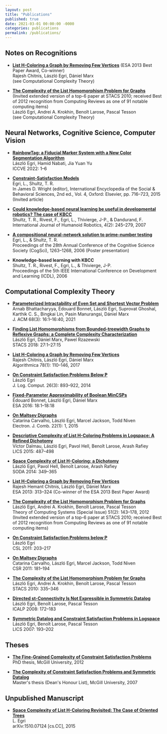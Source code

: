 ```yaml
---
layout: post
title: "Publications"
published: true
date: 2021-03-01 00:00:00 -0000
categories: publications
permalink: /publications/
---
```


## Notes on Recognitions

- **[List H-Coloring a Graph by Removing Few Vertices](https://doi.org/10.1007/978-3-642-40450-4_27)** (ESA 2013 Best Paper Award, Co-winner)  
  Rajesh Chitnis, László Egri, Dániel Marx  
  (see Computational Complexity Theory)

- **[The Complexity of the List Homomorphism Problem for Graphs](https://doi.org/10.1007/s00224-011-9333-8)** (Invited extended version of a top-6 paper at STACS 2010; received Best of 2012 recognition from Computing Reviews as one of 91 notable computing items)  
  László Egri, Andrei A. Krokhin, Benoît Larose, Pascal Tesson  
  (see Computational Complexity Theory)

## Neural Networks, Cognitive Science, Computer Vision

- **[RainbowTag: a Fiducial Marker System with a New Color Segmentation Algorithm](https://ieeexplore.ieee.org/document/9743123)**  
  László Egri, Hamid Nabati, Jia Yuan Yu  
  ICCVE 2022: 1–6

- **[Constraint-Satisfaction Models](https://www.sciencedirect.com/science/article/abs/pii/B9780080970868430230?via%3Dihub)**  
  Egri, L., Shultz, T. R.  
  In James D. Wright (editor), International Encyclopedia of the Social & Behavioral Sciences, 2nd ed., Vol. 4, Oxford: Elsevier, pp. 716–723, 2015 (Invited article)

- **[Could knowledge-based neural learning be useful in developmental robotics? The case of KBCC](https://doi.org/10.1142/S0219843607001035)**  
  Shultz, T. R., Rivest, F., Egri, L., Thivierge, J-P., & Dandurand, F.  
  International Journal of Humanoid Robotics, 4(2): 245–279, 2007

- **[A compositional neural-network solution to prime-number testing](https://escholarship.org/uc/item/5sg7n4ww)**  
  Egri, L., & Shultz, T. R.  
  Proceedings of the 28th Annual Conference of the Cognitive Science Society (CogSci), 1263–1268, 2006 (Poster presentation)

- **Knowledge-based learning with KBCC**  
  Shultz, T. R., Rivest, F., Egri, L., & Thivierge, J-P.  
  Proceedings of the 5th IEEE International Conference on Development and Learning (ICDL), 2006

## Computational Complexity Theory

- **[Parameterized Intractability of Even Set and Shortest Vector Problem](https://dl.acm.org/doi/10.1145/3444942)**  
  Arnab Bhattacharyya, Édouard Bonnet, László Egri, Suprovat Ghoshal, Karthik C. S., Bingkai Lin, Pasin Manurangsi, Dániel Marx  
  J. ACM 68(3): 16:1–16:40, 2021

- **[Finding List Homomorphisms from Bounded-treewidth Graphs to Reflexive Graphs: a Complete Complexity Characterization](https://drops.dagstuhl.de/entities/document/10.4230/LIPIcs.STACS.2018.27)**  
  László Egri, Dániel Marx, Pawel Rzazewski  
  STACS 2018: 27:1–27:15

- **[List H-Coloring a Graph by Removing Few Vertices](https://doi.org/10.1007/s00453-016-0139-6)**  
  Rajesh Chitnis, László Egri, Dániel Marx  
  Algorithmica 78(1): 110–146, 2017

- **[On Constraint Satisfaction Problems Below P](https://doi.org/10.1093/logcom/exu003)**  
  László Egri  
  J. Log. Comput. 26(3): 893–922, 2014

- **[Fixed-Parameter Approximability of Boolean MinCSPs](https://drops.dagstuhl.de/storage/00lipics/lipics-vol057-esa2016/LIPIcs.ESA.2016.18/LIPIcs.ESA.2016.18.pdf)**  
  Édouard Bonnet, László Egri, Dániel Marx  
  ESA 2016: 18:1–18:18

- **[On Maltsev Digraphs](https://doi.org/10.37236/4419)**  
  Catarina Carvalho, László Egri, Marcel Jackson, Todd Niven  
  Electron. J. Comb. 22(1): 1, 2015

- **[Descriptive Complexity of List H-Coloring Problems in Logspace: A Refined Dichotomy](https://ieeexplore.ieee.org/document/7174906)**  
  Víctor Dalmau, László Egri, Pavol Hell, Benoît Larose, Arash Rafiey  
  LICS 2015: 487–498

- **[Space Complexity of List H-Coloring: a Dichotomy](https://doi.org/10.1137/1.9781611973402.26)**  
  László Egri, Pavol Hell, Benoît Larose, Arash Rafiey  
  SODA 2014: 349–365

- **[List H-Coloring a Graph by Removing Few Vertices](https://doi.org/10.1007/978-3-642-40450-4_27)**  
  Rajesh Hemant Chitnis, László Egri, Dániel Marx  
  ESA 2013: 313–324 (Co-winner of the ESA 2013 Best Paper Award)

- **[The Complexity of the List Homomorphism Problem for Graphs](https://doi.org/10.1007/s00224-011-9333-8)**  
  László Egri, Andrei A. Krokhin, Benoît Larose, Pascal Tesson  
  Theory of Computing Systems (Special Issue) 51(2): 143–178, 2012  
  (Invited extended version of a top-6 paper at STACS 2010; received Best of 2012 recognition from Computing Reviews as one of 91 notable computing items)

- **[On Constraint Satisfaction Problems below P](https://drops.dagstuhl.de/entities/document/10.4230/LIPIcs.CSL.2011.203)**  
  László Egri  
  CSL 2011: 203–217

- **[On Maltsev Digraphs](https://dl.acm.org/doi/abs/10.5555/2017990.2018004)**  
  Catarina Carvalho, László Egri, Marcel Jackson, Todd Niven  
  CSR 2011: 181–194

- **[The Complexity of the List Homomorphism Problem for Graphs](https://drops.dagstuhl.de/entities/document/10.4230/LIPIcs.STACS.2010.2467)**  
  László Egri, Andrei A. Krokhin, Benoît Larose, Pascal Tesson  
  STACS 2010: 335–346

- **[Directed st-Connectivity Is Not Expressible in Symmetric Datalog](https://doi.org/10.1007/978-3-540-70583-3_15)**  
  László Egri, Benoît Larose, Pascal Tesson  
  ICALP 2008: 172–183

- **[Symmetric Datalog and Constraint Satisfaction Problems in Logspace](https://ieeexplore.ieee.org/document/4276564)**  
  László Egri, Benoît Larose, Pascal Tesson  
  LICS 2007: 193–202

## Theses

- **[The Fine-Grained Complexity of Constraint Satisfaction Problems](https://escholarship.mcgill.ca/concern/theses/0z7091283?locale=en)**  
  PhD thesis, McGill University, 2012

- **[The Complexity of Constraint Satisfaction Problems and Symmetric Datalog](https://escholarship.mcgill.ca/concern/theses/nk322j95m)**  
  Master's thesis (Dean's Honour List), McGill University, 2007

## Unpublished Manuscript

- **[Space Complexity of List H-Coloring Revisited: The Case of Oriented Trees](https://arxiv.org/abs/1510.07124)**  
  L. Egri  
  arXiv:1510.07124 [cs.CC], 2015


<!-- ---
layout: post
title: "Publications"
published: true
date: 2021-03-01 00:00:00 -0000
categories: publications
permalink: /publications/
---

## Notes on Recognitions

- **ESA 2013 Best Paper Award (Co-winner):**  
  *List H-Coloring a Graph by Removing Few Vertices*  
  Rajesh Chitnis, László Egri, Dániel Marx  
  (see Computational Complexity Theory)

- **Invited Extended Version of a Top-6 Paper at [STACS 2010 Special Issue](https://link.springer.com/article/10.1007/s00224-012-9401-8) & [Best of 2012 Recognition](http://www.computingreviews.com/recommend/bestof/notableitems_2012.cfm):**  
  *The Complexity of the List Homomorphism Problem for Graphs*  
  László Egri, Andrei A. Krokhin, Benoît Larose, Pascal Tesson  
  (see Computational Complexity Theory)

## Neural Networks, Cognitive Science, Computer Vision

- **RainbowTag: a Fiducial Marker System with a New Color Segmentation Algorithm**  
  *László Egri, Hamid Nabati, Jia Yuan Yu*  
  ICCVE 2022: 1–6

- **Constraint-Satisfaction Models**  
  *Egri, L., Shultz, T. R.*  
  In James D. Wright (editor), International Encyclopedia of the Social & Behavioral Sciences, 2nd ed., Vol. 4, Oxford: Elsevier, pp. 716–723, 2015 (Invited article)

- **Could knowledge-based neural learning be useful in developmental robotics? The case of KBCC**  
  *Shultz, T. R., Rivest, F., Egri, L., Thivierge, J-P., & Dandurand, F.*  
  International Journal of Humanoid Robotics, 4(2): 245–279, 2007

- **A compositional neural-network solution to prime-number testing**  
  *Egri, L., & Shultz, T. R.*  
  Proceedings of the 28th Annual Conference of the Cognitive Science Society (CogSci), 1263–1268, 2006 (Poster presentation)

- **Knowledge-based learning with KBCC**  
  *Shultz, T. R., Rivest, F., Egri, L., & Thivierge, J-P.*  
  Proceedings of the 5th IEEE International Conference on Development and Learning (ICDL), 2006

## Computational Complexity Theory

- **Parameterized Intractability of Even Set and Shortest Vector Problem**  
  *Arnab Bhattacharyya, Édouard Bonnet, László Egri, Suprovat Ghoshal, Karthik C. S., Bingkai Lin, Pasin Manurangsi, Dániel Marx*  
  J. ACM 68(3): 16:1–16:40, 2021

- **Finding List Homomorphisms from Bounded-treewidth Graphs to Reflexive Graphs: a Complete Complexity Characterization**  
  *László Egri, Dániel Marx, Pawel Rzazewski*  
  STACS 2018: 27:1–27:15

- **List H-Coloring a Graph by Removing Few Vertices**  
  *Rajesh Chitnis, László Egri, Dániel Marx*  
  Algorithmica 78(1): 110–146, 2017

- **On Constraint Satisfaction Problems Below P**  
  *László Egri*  
  J. Log. Comput. 26(3): 893–922, 2014

- **Fixed-Parameter Approximability of Boolean MinCSPs**  
  *Édouard Bonnet, László Egri, Dániel Marx*  
  ESA 2016: 18:1–18:18

- **On Maltsev Digraphs**  
  *Catarina Carvalho, László Egri, Marcel Jackson, Todd Niven*  
  Electron. J. Comb. 22(1): 1, 2015

- **Descriptive Complexity of List H-Coloring Problems in Logspace: A Refined Dichotomy**  
  *Víctor Dalmau, László Egri, Pavol Hell, Benoît Larose, Arash Rafiey*  
  LICS 2015: 487–498

- **Space Complexity of List H-Coloring: a Dichotomy**  
  *László Egri, Pavol Hell, Benoît Larose, Arash Rafiey*  
  SODA 2014: 349–365

- **List H-Coloring a Graph by Removing Few Vertices**  
  *Rajesh Chitnis, László Egri, Dániel Marx*  
  ESA 2013: 313–324 (Co-winner of the ESA 2013 Best Paper Award)

- **The Complexity of the List Homomorphism Problem for Graphs**  
  *László Egri, Andrei A. Krokhin, Benoît Larose, Pascal Tesson*  
  Theory of Computing Systems (Special Issue) 51(2): 143–178, 2012  
  (Invited extended version of a top-6 paper at STACS 2010; received Best of 2012 recognition from Computing Reviews as one of 91 notable computing items published in 2012)

- **On Constraint Satisfaction Problems below P**  
  *László Egri*  
  CSL 2011: 203–217

- **On Maltsev Digraphs**  
  *Catarina Carvalho, László Egri, Marcel Jackson, Todd Niven*  
  CSR 2011: 181–194

- **The Complexity of the List Homomorphism Problem for Graphs**  
  *László Egri, Andrei A. Krokhin, Benoît Larose, Pascal Tesson*  
  STACS 2010: 335–346

- **Directed st-Connectivity Is Not Expressible in Symmetric Datalog**  
  *László Egri, Benoît Larose, Pascal Tesson*  
  ICALP (2) 2008: 172–183

- **Symmetric Datalog and Constraint Satisfaction Problems in Logspace**  
  *László Egri, Benoît Larose, Pascal Tesson*  
  LICS 2007: 193–202

## Theses

- **The Fine-Grained Complexity of Constraint Satisfaction Problems**  
  PhD thesis, McGill University, 2012

- **The Complexity of Constraint Satisfaction Problems and Symmetric Datalog**  
  Master's thesis (Dean's Honour List), McGill University, 2007

## Unpublished Manuscript

- **Space Complexity of List H-Coloring Revisited: The Case of Oriented Trees**  
  *L. Egri*  
  arXiv:1510.07124 [cs.CC], 2015 -->